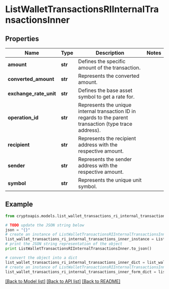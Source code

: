 # ListWalletTransactionsRIInternalTransactionsInner


## Properties
Name | Type | Description | Notes
------------ | ------------- | ------------- | -------------
**amount** | **str** | Defines the specific amount of the transaction. | 
**converted_amount** | **str** | Represents the converted amount. | 
**exchange_rate_unit** | **str** | Defines the base asset symbol to get a rate for. | 
**operation_id** | **str** | Represents the unique internal transaction ID in regards to the parent transaction (type trace address). | 
**recipient** | **str** | Represents the recipient address with the respective amount. | 
**sender** | **str** | Represents the sender address with the respective amount. | 
**symbol** | **str** | Represents the unique unit symbol. | 

## Example

```python
from cryptoapis.models.list_wallet_transactions_ri_internal_transactions_inner import ListWalletTransactionsRIInternalTransactionsInner

# TODO update the JSON string below
json = "{}"
# create an instance of ListWalletTransactionsRIInternalTransactionsInner from a JSON string
list_wallet_transactions_ri_internal_transactions_inner_instance = ListWalletTransactionsRIInternalTransactionsInner.from_json(json)
# print the JSON string representation of the object
print ListWalletTransactionsRIInternalTransactionsInner.to_json()

# convert the object into a dict
list_wallet_transactions_ri_internal_transactions_inner_dict = list_wallet_transactions_ri_internal_transactions_inner_instance.to_dict()
# create an instance of ListWalletTransactionsRIInternalTransactionsInner from a dict
list_wallet_transactions_ri_internal_transactions_inner_form_dict = list_wallet_transactions_ri_internal_transactions_inner.from_dict(list_wallet_transactions_ri_internal_transactions_inner_dict)
```
[[Back to Model list]](../README.md#documentation-for-models) [[Back to API list]](../README.md#documentation-for-api-endpoints) [[Back to README]](../README.md)


